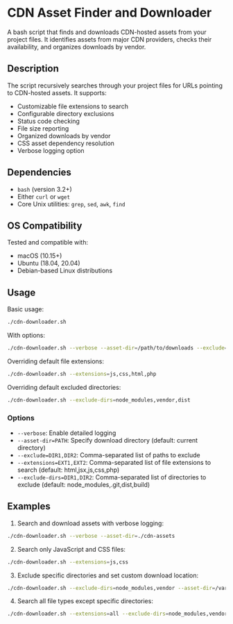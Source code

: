 # CDN Asset Finder and Downloader

A bash script that finds and downloads CDN-hosted assets from your project files. It identifies assets from major CDN providers, checks their availability, and organizes downloads by vendor.

## Description

The script recursively searches through your project files for URLs pointing to CDN-hosted assets. It supports:
- Customizable file extensions to search
- Configurable directory exclusions
- Status code checking
- File size reporting
- Organized downloads by vendor
- CSS asset dependency resolution
- Verbose logging option

## Dependencies

- `bash` (version 3.2+)
- Either `curl` or `wget`
- Core Unix utilities: `grep`, `sed`, `awk`, `find`

## OS Compatibility

Tested and compatible with:
- macOS (10.15+)
- Ubuntu (18.04, 20.04)
- Debian-based Linux distributions

## Usage

Basic usage:
```bash
./cdn-downloader.sh
```

With options:
```bash
./cdn-downloader.sh --verbose --asset-dir=/path/to/downloads --exclude=node_modules,dist
```

Overriding default file extensions:
```bash
./cdn-downloader.sh --extensions=js,css,html,php
```

Overriding default excluded directories:
```bash
./cdn-downloader.sh --exclude-dirs=node_modules,vendor,dist
```

### Options

- `--verbose`: Enable detailed logging
- `--asset-dir=PATH`: Specify download directory (default: current directory)
- `--exclude=DIR1,DIR2`: Comma-separated list of paths to exclude
- `--extensions=EXT1,EXT2`: Comma-separated list of file extensions to search (default: html,jsx,js,css,php)
- `--exclude-dirs=DIR1,DIR2`: Comma-separated list of directories to exclude (default: node_modules,.git,dist,build)

## Examples

1. Search and download assets with verbose logging:
```bash
./cdn-downloader.sh --verbose --asset-dir=./cdn-assets
```

2. Search only JavaScript and CSS files:
```bash
./cdn-downloader.sh --extensions=js,css
```

3. Exclude specific directories and set custom download location:
```bash
./cdn-downloader.sh --exclude-dirs=node_modules,vendor --asset-dir=/var/www/assets
```

4. Search all file types except specific directories:
```bash
./cdn-downloader.sh --extensions=all --exclude-dirs=node_modules,vendor,dist
```